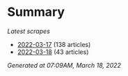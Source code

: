 # Summary
*Latest scrapes*
* [2022-03-17](https://github.com/nuuuwan/news_lk/blob/data/news_lk.2022-03-17.json) (138 articles)
* [2022-03-18](https://github.com/nuuuwan/news_lk/blob/data/news_lk.2022-03-18.json) (43 articles)

*Generated at 07:09AM, March 18, 2022*